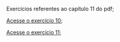 Exercícios referentes ao capítulo 11 do pdf;

<a href="https://erickpedrosa.github.io/HTML-CSS/Cap%2011/Ex.%20010/index.html">Acesse o exercício 10<a>;

<a href="https://erickpedrosa.github.io/HTML-CSS/Cap%2011/Ex.%20011/index.html">Acesse o exercício 11<a>;
